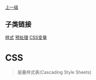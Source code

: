 [上一级](../)

## 子类链接
[样式](/css/style) [预处理](/css/preset) [CSS变量](/css/variable) 
# CSS
> 层叠样式表(Cascading Style Sheets)
